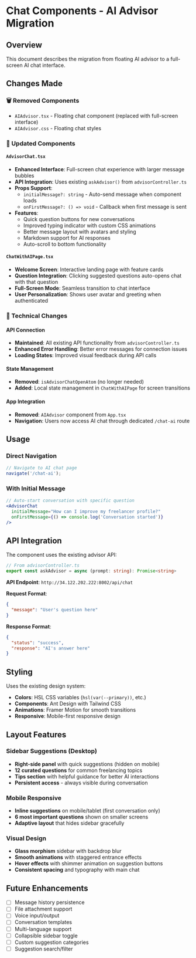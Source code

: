 # Chat Components - AI Advisor Migration

## Overview
This document describes the migration from floating AI advisor to a full-screen AI chat interface.

## Changes Made

### 🗑️ Removed Components
- `AIAdvisor.tsx` - Floating chat component (replaced with full-screen interface)
- `AIAdvisor.css` - Floating chat styles

### 🔄 Updated Components

#### `AdvisorChat.tsx`
- **Enhanced Interface**: Full-screen chat experience with larger message bubbles
- **API Integration**: Uses existing `askAdvisor()` from `advisorController.ts`
- **Props Support**: 
  - `initialMessage?: string` - Auto-send message when component loads
  - `onFirstMessage?: () => void` - Callback when first message is sent
- **Features**:
  - Quick question buttons for new conversations
  - Improved typing indicator with custom CSS animations
  - Better message layout with avatars and styling
  - Markdown support for AI responses
  - Auto-scroll to bottom functionality

#### `ChatWithAIPage.tsx`
- **Welcome Screen**: Interactive landing page with feature cards
- **Question Integration**: Clicking suggested questions auto-opens chat with that question
- **Full-Screen Mode**: Seamless transition to chat interface
- **User Personalization**: Shows user avatar and greeting when authenticated

### 🔧 Technical Changes

#### API Connection
- **Maintained**: All existing API functionality from `advisorController.ts`
- **Enhanced Error Handling**: Better error messages for connection issues
- **Loading States**: Improved visual feedback during API calls

#### State Management
- **Removed**: `isAdvisorChatOpenAtom` (no longer needed)
- **Added**: Local state management in `ChatWithAIPage` for screen transitions

#### App Integration
- **Removed**: `AIAdvisor` component from `App.tsx`
- **Navigation**: Users now access AI chat through dedicated `/chat-ai` route

## Usage

### Direct Navigation
```typescript
// Navigate to AI chat page
navigate('/chat-ai');
```

### With Initial Message
```jsx
// Auto-start conversation with specific question
<AdvisorChat 
  initialMessage="How can I improve my freelancer profile?"
  onFirstMessage={() => console.log('Conversation started')}
/>
```

## API Integration

The component uses the existing advisor API:

```typescript
// From advisorController.ts
export const askAdvisor = async (prompt: string): Promise<string>
```

**API Endpoint**: `http://34.122.202.222:8002/api/chat`

**Request Format**:
```json
{
  "message": "User's question here"
}
```

**Response Format**:
```json
{
  "status": "success",
  "response": "AI's answer here"
}
```

## Styling

Uses the existing design system:
- **Colors**: HSL CSS variables (`hsl(var(--primary))`, etc.)
- **Components**: Ant Design with Tailwind CSS
- **Animations**: Framer Motion for smooth transitions
- **Responsive**: Mobile-first responsive design

## Layout Features

### Sidebar Suggestions (Desktop)
- **Right-side panel** with quick suggestions (hidden on mobile)
- **12 curated questions** for common freelancing topics
- **Tips section** with helpful guidance for better AI interactions
- **Persistent access** - always visible during conversation

### Mobile Responsive
- **Inline suggestions** on mobile/tablet (first conversation only)
- **6 most important questions** shown on smaller screens
- **Adaptive layout** that hides sidebar gracefully

### Visual Design
- **Glass morphism** sidebar with backdrop blur
- **Smooth animations** with staggered entrance effects
- **Hover effects** with shimmer animation on suggestion buttons
- **Consistent spacing** and typography with main chat

## Future Enhancements

- [ ] Message history persistence
- [ ] File attachment support
- [ ] Voice input/output
- [ ] Conversation templates
- [ ] Multi-language support
- [ ] Collapsible sidebar toggle
- [ ] Custom suggestion categories
- [ ] Suggestion search/filter
